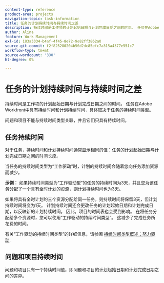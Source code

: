 ```yaml
---
content-type: reference
product-area: projects
navigation-topic: task-information
title: 任务的计划持续时间与持续时间之差
description: 持续时间是工作项的计划起始日期与计划完成日期之间的时间。 任务在Adobe Workfront中具有持续时间和计划持续时间，具体取决于任务的持续时间类型。
author: Alina
feature: Work Management
exl-id: 183a3334-b4af-4f45-8e72-9e82ff3862a0
source-git-commit: f2f825280204b56d2dc85efc7a315a4377e551c7
workflow-type: tm+mt
source-wordcount: '330'
ht-degree: 0%

---
```


# 任务的计划持续时间与持续时间之差

持续时间是工作项的计划起始日期与计划完成日期之间的时间。 任务在Adobe Workfront中具有持续时间和计划持续时间，具体取决于任务的持续时间类型。

问题和项目不能与持续时间类型关联，并且它们只具有持续时间。

## 任务持续时间

对于任务，持续时间和计划持续时间通常显示相同的值：任务的计划起始日期与计划完成日期之间的时间长度。

当任务的持续时间类型为“工作驱动”时，计划的持续时间会随着您向任务添加资源而减少。

**示例：** 如果持续时间类型为“工作驱动型”的任务的持续时间为3天，并且您为该任务分配了一个具有全时计划的资源，则计划持续时间也为3天。

如果将具有全时计划的三个资源分配给同一任务，则持续时间将保留3天，但计划持续时间将变为1天。 计划持续时间还会更改任务的计划起始日期和计划完成日期，以反映新的计划持续时间。 因此，项目的时间表也会受到影响。
在将任务分配给多个资源时，您可以使用“工作驱动的持续时间类型”。 这减少了完成任务所花费的时间。

有关“工作驱动的持续时间类型”的详细信息，请参阅 [持续时间类型概述：努力驱动](../../../manage-work/tasks/taskdurtn/effort-driven.md).

## 问题和项目持续时间

问题和项目只有一个持续时间值，即问题和项目的计划起始日期和计划完成日期之间的差异。
